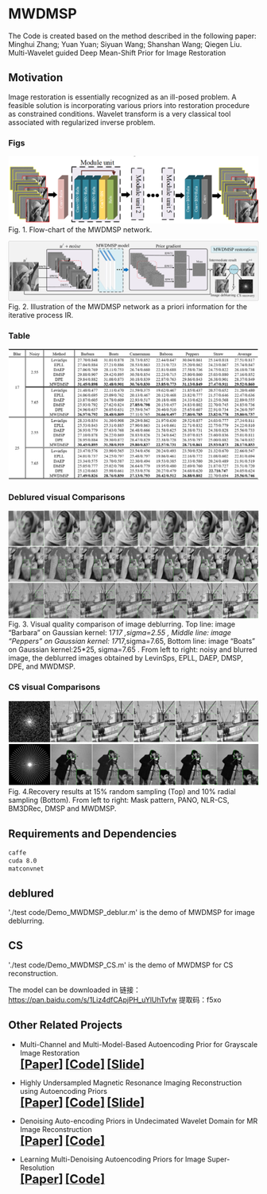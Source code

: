 # MWDMSP
The Code is created based on the method described in the following paper:
 Minghui Zhang; Yuan Yuan; Siyuan Wang; Shanshan Wang; Qiegen Liu. Multi-Wavelet guided Deep Mean-Shift Prior for Image Restoration


## Motivation
Image restoration is essentially recognized as an ill-posed problem. A feasible solution is incorporating various priors into restoration 
procedure as constrained conditions. Wavelet transform is a very classical tool associated with regularized inverse problem.

### Figs
![repeat-MWDMSP](https://github.com/yqx7150/MWDMSP/blob/master/test%20code/utils/flowchart.png)
Fig. 1. Flow-chart of the MWDMSP network.

![repeat-MWDMSP](https://github.com/yqx7150/MWDMSP/blob/master/test%20code/utils/iteration.png)
Fig. 2. Illustration of the MWDMSP network as a priori information for the iterative process IR. 

### Table

![repeat-MWDMSP](https://github.com/yqx7150/MWDMSP/blob/master/test%20code/utils/table.png)

### Deblured visual Comparisons
![repeat-MWDMSP](https://github.com/yqx7150/MWDMSP/blob/master/test%20code/utils/result.png)
Fig. 3. Visual quality comparison of image deblurring. Top line: image “Barbara” on Gaussian kernel: 17*17 ,sigma=2.55 , Middle line: image “Peppers” on Gaussian kernel: 17*17,sigma=7.65, Bottom line: image “Boats” on Gaussian kernel:25*25, sigma=7.65 . From left to right: noisy and blurred image, the deblurred images obtained by LevinSps, EPLL, DAEP, DMSP, DPE, and MWDMSP.

### CS visual Comparisons
![repeat-MWDMSP](https://github.com/yqx7150/MWDMSP/blob/master/test%20code/utils/CTres.png)
Fig. 4.Recovery results at 15% random sampling (Top) and 10% radial sampling (Bottom). From left to right: Mask pattern, PANO, NLR-CS, BM3DRec, DMSP and MWDMSP.

## Requirements and Dependencies
    caffe
    cuda 8.0
    matconvnet
    
##  deblured
'./test code/Demo_MWDMSP_deblur.m' is the demo of MWDMSP for image deblurring.
## CS
'./test code/Demo_MWDMSP_CS.m' is the demo of MWDMSP for CS reconstruction.

The model can be downloaded in 链接：https://pan.baidu.com/s/1Liz4dfCApjPH_uYlUhTvfw 提取码：f5xo 



## Other Related Projects
  * Multi-Channel and Multi-Model-Based Autoencoding Prior for Grayscale Image Restoration  
[<font size=5>**[Paper]**</font>](https://ieeexplore.ieee.org/stamp/stamp.jsp?tp=&arnumber=8782831)  [<font size=5>**[Code]**</font>](https://github.com/yqx7150/MEDAEP)   [<font size=5>**[Slide]**</font>](https://github.com/yqx7150/EDAEPRec/tree/master/Slide)

  * Highly Undersampled Magnetic Resonance Imaging Reconstruction using Autoencoding Priors  
[<font size=5>**[Paper]**</font>](https://cardiacmr.hms.harvard.edu/files/cardiacmr/files/liu2019.pdf)  [<font size=5>**[Code]**</font>](https://github.com/yqx7150/EDAEPRec)   [<font size=5>**[Slide]**</font>](https://github.com/yqx7150/EDAEPRec/tree/master/Slide)

  * Denoising Auto-encoding Priors in Undecimated Wavelet Domain for MR Image Reconstruction  
[<font size=5>**[Paper]**</font>](https://arxiv.org/ftp/arxiv/papers/1909/1909.01108.pdf)  [<font size=5>**[Code]**</font>](https://github.com/yqx7150/WDAEPRec)
 
  * Learning Multi-Denoising Autoencoding Priors for Image Super-Resolution  
[<font size=5>**[Paper]**</font>](https://www.sciencedirect.com/science/article/pii/S1047320318302700)   [<font size=5>**[Code]**</font>](https://github.com/yqx7150/MDAEP-SR)
